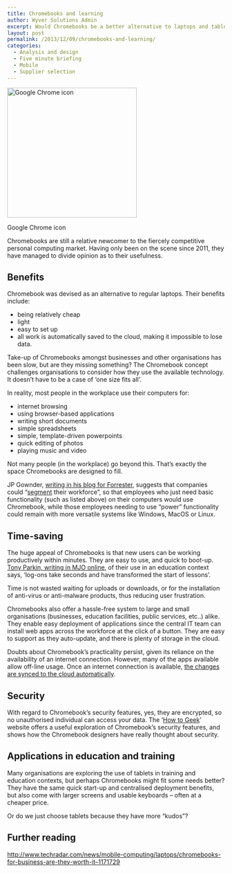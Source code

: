 ```yaml
---
title: Chromebooks and learning
author: Wyver Solutions Admin
excerpt: Would Chromebooks be a better alternative to laptops and tablets within an educational context? We explore why some organisations are choosing to use Chromebooks as part of a multi-faceted approach to IT deployment.
layout: post
permalink: /2013/12/09/chromebooks-and-learning/
categories:
  - Analysis and design
  - Five minute briefing
  - Mobile
  - Supplier selection
---
```

<div id="attachment_940" style="width: 310px" class="wp-caption alignright">
  <a href="http://www.wyversolutions.co.uk/cms/wp-content/uploads/2013/12/Google_Chrome_icon_2011.png"><img class="size-medium wp-image-940" alt="Google Chrome icon" src="http://www.wyversolutions.co.uk/cms/wp-content/uploads/2013/12/Google_Chrome_icon_2011-300x300.png" width="300" height="300" /></a>
  
  <p class="wp-caption-text">
    Google Chrome icon
  </p>
</div>

<p dir="ltr">
  Chromebooks are still a relative newcomer to the fiercely competitive personal computing market. Having only been on the scene since 2011, they have managed to divide opinion as to their usefulness.
</p>

<h2 dir="ltr">
  Benefits
</h2>

<p dir="ltr">
  Chromebook was devised as an alternative to regular laptops. Their benefits include:
</p>

  * being relatively cheap
  * light
  * easy to set up
  * all work is automatically saved to the cloud, making it impossible to lose data.

<p dir="ltr">
  Take-up of Chromebooks amongst businesses and other organisations has been slow, but are they missing something? The Chromebook concept challenges organisations to consider how they use the available technology. It doesn’t have to be a case of ‘one size fits all’.
</p>

<p dir="ltr">
  In reality, most people in the workplace use their computers for:
</p>

  * internet browsing
  * using browser-based applications
  * writing short documents
  * simple spreadsheets
  * simple, template-driven powerpoints
  * quick editing of photos
  * playing music and video

<p dir="ltr">
  Not many people (in the workplace) go beyond this. That&#8217;s exactly the space Chromebooks are designed to fill.
</p>

<p dir="ltr">
  JP Gownder, <a href="http://blogs.forrester.com/jp_gownder/13-07-29-its_time_for_enterprises_to_consider_chromebooks" target="_blank">writing in his blog for Forrester</a>, suggests that companies could &#8220;<a href="http://en.wikipedia.org/wiki/Market_segmentation" target="_blank">segment</a> their workforce&#8221;, so that employees who just need basic functionality (such as listed above) on their computers would use Chromebook, while those employees needing to use “power” functionality could remain with more versatile systems like Windows, MacOS or Linux.
</p>

<h2 dir="ltr">
  Time-saving
</h2>

<p dir="ltr">
  The huge appeal of Chromebooks is that new users can be working productively within minutes. They are easy to use, and quick to boot-up. <a href="http://www.agent4change.net/policy/ict-provision/1513-welcome-to-googles-first-uk-server-free-school.html" target="_blank">Tony Parkin, writing in MJO online</a>, of their use in an education context says, ‘log-ons take seconds and have transformed the start of lessons’.
</p>

<p dir="ltr">
  Time is not wasted waiting for uploads or downloads, or for the installation of anti-virus or anti-malware products, thus reducing user frustration.
</p>

<p dir="ltr">
  Chromebooks also offer a hassle-free system to large and small organisations (businesses, education facilities, public services, etc..) alike. They enable easy deployment of applications since the central IT team can install web apps across the workforce at the click of a button. They are easy to support as they auto-update, and there is plenty of storage in the cloud.
</p>

<p dir="ltr">
  Doubts about Chromebook’s practicality persist, given its reliance on the availability of an internet connection. However, many of the apps available allow off-line usage. Once an internet connection is available, <a href="http://www.zdnet.com/yes-you-can-use-the-new-chromebook-offline-7000006103/" target="_blank">the changes are synced to the cloud automatically</a>.
</p>

<h2 dir="ltr">
  Security
</h2>

<p dir="ltr">
  With regard to Chromebook’s security features, yes, they are encrypted, so no unauthorised individual can access your data. The ‘<a href="http://www.howtogeek.com/164788/how-a-chromebook-is-locked-down-to-protect-you/" target="_blank">How to Geek</a>’ website offers a useful exploration of Chromebook’s security features, and shows how the Chromebook designers have really thought about security.
</p>

<h2 dir="ltr">
  Applications in education and training
</h2>

Many organisations are exploring the use of tablets in training and education contexts, but perhaps Chromebooks might fit some needs better? They have the same quick start-up and centralised deployment benefits, but also come with larger screens and usable keyboards &#8211; often at a cheaper price.

Or do we just choose tablets because they have more &#8220;kudos&#8221;?

<h2 dir="ltr">
  Further reading
</h2>

<p dir="ltr">
  <a href="http://www.techradar.com/news/mobile-computing/laptops/chromebooks-for-business-are-they-worth-it--1171729">http://www.techradar.com/news/mobile-computing/laptops/chromebooks-for-business-are-they-worth-it&#8211;1171729</a>
</p>

&nbsp;